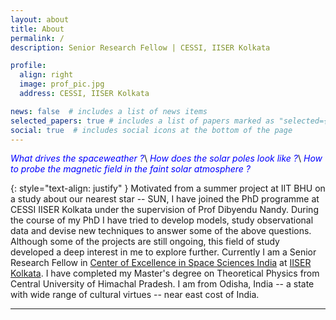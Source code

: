 ```yaml
---
layout: about
title: About
permalink: /
description: Senior Research Fellow | CESSI, IISER Kolkata

profile:
  align: right
  image: prof_pic.jpg
  address: CESSI, IISER Kolkata

news: false  # includes a list of news items
selected_papers: true # includes a list of papers marked as "selected={true}"
social: true  # includes social icons at the bottom of the page
---
```


*<span style="color:blue">What drives the spaceweather ?</span>*\\
*<span style="color:blue">How does the solar poles look like ?</span>*\\
*<span style="color:blue">How to probe the magnetic field in the faint solar atmosphere ?</span>*

{: style="text-align: justify" }
Motivated from a summer project at IIT BHU on a study about our nearest star -- SUN, I have joined the PhD programme at CESSI IISER Kolkata under the supervision of Prof Dibyendu Nandy. During the course of my PhD I have tried to develop models, study observational data and devise new techniques to answer some of the above questions. Although some of the projects are still ongoing, this field of study developed a deep interest in me to explore further. Currently I am a Senior Research Fellow in
[Center of Excellence in Space Sciences India](http://www.cessi.in/) 
at [IISER Kolkata](http://www.iiserkol.ac.in/). I have completed my Master's degree on Theoretical Physics from Central University of Himachal Pradesh.
I am from Odisha, India -- a state with wide range of cultural virtues -- near east cost of India.

---

